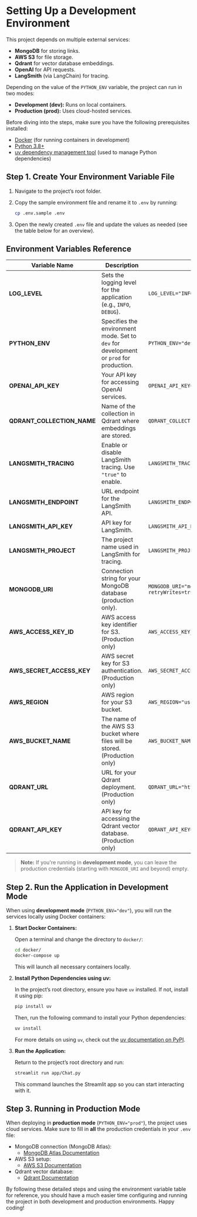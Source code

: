 # Setting Up a Development Environment

This project depends on multiple external services:

- **MongoDB** for storing links.
- **AWS S3** for file storage.
- **Qdrant** for vector database embeddings.
- **OpenAI** for API requests.
- **LangSmith** (via LangChain) for tracing.

Depending on the value of the `PYTHON_ENV` variable, the project can run in two modes:

- **Development (dev):** Runs on local containers.
- **Production (prod):** Uses cloud-hosted services.

Before diving into the steps, make sure you have the following prerequisites installed:

- [Docker](https://docs.docker.com/get-docker/) (for running containers in development)
- [Python 3.8+](https://www.python.org/downloads/)
- [uv dependency management tool](https://pypi.org/project/uv/) (used to manage Python dependencies)

## Step 1. Create Your Environment Variable File

1. Navigate to the project’s root folder.
2. Copy the sample environment file and rename it to `.env` by running:

   ```bash
   cp .env.sample .env
   ```

3. Open the newly created `.env` file and update the values as needed (see the table below for an overview).

## Environment Variables Reference

| Variable Name              | Description                                                                            | Example / Notes                                                                                                                   |
| -------------------------- | -------------------------------------------------------------------------------------- | --------------------------------------------------------------------------------------------------------------------------------- |
| **LOG_LEVEL**              | Sets the logging level for the application (e.g., `INFO`, `DEBUG`).                    | `LOG_LEVEL="INFO"`                                                                                                                |
| **PYTHON_ENV**             | Specifies the environment mode. Set to `dev` for development or `prod` for production. | `PYTHON_ENV="dev"`                                                                                                                |
| **OPENAI_API_KEY**         | Your API key for accessing OpenAI services.                                            | `OPENAI_API_KEY="YOUR_OPENAI_API_KEY"`                                                                                            |
| **QDRANT_COLLECTION_NAME** | Name of the collection in Qdrant where embeddings are stored.                          | `QDRANT_COLLECTION_NAME="ragify"`                                                                                                 |
| **LANGSMITH_TRACING**      | Enable or disable LangSmith tracing. Use `"true"` to enable.                           | `LANGSMITH_TRACING="true"`                                                                                                        |
| **LANGSMITH_ENDPOINT**     | URL endpoint for the LangSmith API.                                                    | `LANGSMITH_ENDPOINT="https://api.smith.langchain.com"`                                                                            |
| **LANGSMITH_API_KEY**      | API key for LangSmith.                                                                 | `LANGSMITH_API_KEY="YOUR_LANGSMITH_API_KEY"`                                                                                      |
| **LANGSMITH_PROJECT**      | The project name used in LangSmith for tracing.                                        | `LANGSMITH_PROJECT="Ragify"`                                                                                                      |
| **MONGODB_URI**            | Connection string for your MongoDB database (production only).                         | `MONGODB_URI="mongodb+srv://username:password@your_mongodb_cluster.mongodb.net/?retryWrites=true&w=majority&appName=YourAppName"` |
| **AWS_ACCESS_KEY_ID**      | AWS access key identifier for S3. (Production only)                                    | `AWS_ACCESS_KEY_ID="YOUR_AWS_ACCESS_KEY_ID"`                                                                                      |
| **AWS_SECRET_ACCESS_KEY**  | AWS secret key for S3 authentication. (Production only)                                | `AWS_SECRET_ACCESS_KEY="YOUR_AWS_SECRET_ACCESS_KEY"`                                                                              |
| **AWS_REGION**             | AWS region for your S3 bucket.                                                         | `AWS_REGION="us-east-2"`                                                                                                          |
| **AWS_BUCKET_NAME**        | The name of the AWS S3 bucket where files will be stored. (Production only)            | `AWS_BUCKET_NAME="your_aws_bucket_name"`                                                                                          |
| **QDRANT_URL**             | URL for your Qdrant deployment. (Production only)                                      | `QDRANT_URL="https://your-qdrant-url.com"`                                                                                        |
| **QDRANT_API_KEY**         | API key for accessing the Qdrant vector database. (Production only)                    | `QDRANT_API_KEY="YOUR_QDRANT_API_KEY"`                                                                                            |

> **Note:** If you're running in **development mode**, you can leave the production credentials (starting with `MONGODB_URI` and beyond) empty.

## Step 2. Run the Application in Development Mode

When using **development mode** (`PYTHON_ENV="dev"`), you will run the services locally using Docker containers:

1. **Start Docker Containers:**

   Open a terminal and change the directory to `docker/`:

   ```bash
   cd docker/
   docker-compose up
   ```

   This will launch all necessary containers locally.

2. **Install Python Dependencies using uv:**

   In the project’s root directory, ensure you have `uv` installed. If not, install it using pip:

   ```bash
   pip install uv
   ```

   Then, run the following command to install your Python dependencies:

   ```bash
   uv install
   ```

   For more details on using `uv`, check out the [uv documentation on PyPI](https://pypi.org/project/uv/).

3. **Run the Application:**

   Return to the project’s root directory and run:

   ```bash
   streamlit run app/Chat.py
   ```

   This command launches the Streamlit app so you can start interacting with it.

## Step 3. Running in Production Mode

When deploying in **production mode** (`PYTHON_ENV="prod"`), the project uses cloud services. Make sure to fill in **all** the production credentials in your `.env` file:

- MongoDB connection (MongoDB Atlas):
  - [MongoDB Atlas Documentation](https://www.mongodb.com/cloud/atlas)
- AWS S3 setup:
  - [AWS S3 Documentation](https://aws.amazon.com/s3/)
- Qdrant vector database:
  - [Qdrant Documentation](https://qdrant.tech/documentation/)

By following these detailed steps and using the environment variable table for reference, you should have a much easier time configuring and running the project in both development and production environments. Happy coding!
